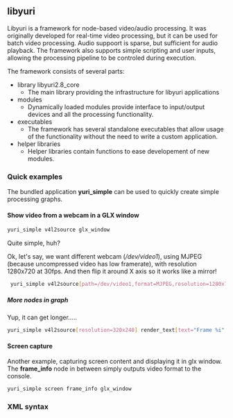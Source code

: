 ## libyuri

Libyuri is a framework for node-based video/audio processing.
It was originally developed for real-time video processing, but it can be used for batch video processing. Audio suppoort is sparse, but sufficient for audio playback. The framework also supports simple scripting and user inputs, allowing the processing pipeline to be controled during execution.



The framework consists of several parts:
 - library libyuri2.8_core
   - The main library providing the infrastructure for libyuri applications
 - modules
   - Dynamically loaded modules provide interface to input/output devices and all the processing functionality.
 - executables
   - The framework has several standalone executables that allow usage of the functionality without the need to write a custom application.
 - helper libraries
   - Helper libraries contain functions to ease developement of new modules.
 
 
### Quick examples
 The bundled application **yuri_simple** can be used to quickly create simple processing graphs.

#### Show video from a webcam in a GLX window
 ```bash
 yuri_simple v4l2source glx_window
 ```

Quite simple, huh?

Ok, let's say, we want different webcam (*/dev/video1*), using MJPEG (because uncompressed video has low framerate), with resolution 1280x720 at 30fps. And then flip it around X axis so it works like a mirror!

```bash
 yuri_simple v4l2source[path=/dev/video1,format=MJPEG,resolution=1280x720,fps=30] glx_window[flip_x=TRUE]
 ```

##### More nodes in graph
Yup, it can get longer.....
```bash
yuri_simple v4l2source[resolution=320x240] render_text[text="Frame %i",position=0x100,color="#006677"]  pad[resolution=400x300] rotate[angle=180] glx_window
```

#### Screen capture
Another example, capturing screen content and displaying it in glx window. The **frame_info** node in between simply outputs video format to the console.

```bash
yuri_simple screen frame_info glx_window
```



### XML syntax

